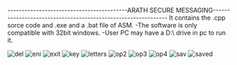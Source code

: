 ------------------------------------------ARATH SECURE MESSAGING--------------------------------------------------------------
It contains the .cpp sorce code and .exe and a .bat file of ASM.
-The software is only compatible with 32bit windows. 
-User PC may have a D:\ drive in pc to run it.



![del](https://user-images.githubusercontent.com/12981490/32410884-a9e6b388-c1f1-11e7-83e2-aea9a2e5d143.JPG)
![eni](https://user-images.githubusercontent.com/12981490/32410885-aa219f3e-c1f1-11e7-8bcb-7efd7cc8167a.JPG)
![exit](https://user-images.githubusercontent.com/12981490/32410886-aa5cdf68-c1f1-11e7-985e-4fc20eabe3a8.JPG)
![key](https://user-images.githubusercontent.com/12981490/32410887-aaaf35e2-c1f1-11e7-95e5-2f70c15edb17.JPG)
![letters](https://user-images.githubusercontent.com/12981490/32410888-aaeb6832-c1f1-11e7-8fca-69e27270970f.JPG)
![op2](https://user-images.githubusercontent.com/12981490/32410889-ab2aa3d0-c1f1-11e7-8ef9-28c684f77975.JPG)
![op3](https://user-images.githubusercontent.com/12981490/32410890-ab6f19c0-c1f1-11e7-9f63-e61ad084540c.JPG)
![op4](https://user-images.githubusercontent.com/12981490/32410891-abbc6356-c1f1-11e7-831a-172f7f361733.JPG)
![sav](https://user-images.githubusercontent.com/12981490/32410892-ac305eaa-c1f1-11e7-8255-4e0f60387dc3.JPG)
![saved](https://user-images.githubusercontent.com/12981490/32410894-ae5d54a8-c1f1-11e7-9203-4e266d86a07d.JPG)

